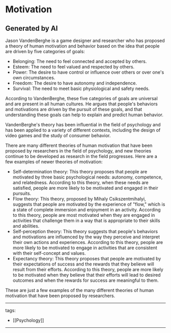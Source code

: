 ﻿---
layout: default
---

# Motivation

## Generated by AI
Jason VandenBerghe is a game designer and researcher who has proposed a theory of human motivation and behavior based on the idea that people are driven by five categories of goals:
* Belonging: The need to feel connected and accepted by others.
* Esteem: The need to feel valued and respected by others.
* Power: The desire to have control or influence over others or over one's own circumstances.
* Freedom: The desire to have autonomy and independence.
* Survival: The need to meet basic physiological and safety needs.

According to VandenBerghe, these five categories of goals are universal and are present in all human cultures. He argues that people's behaviors and motivations are driven by the pursuit of these goals, and that understanding these goals can help to explain and predict human behavior.

VandenBerghe's theory has been influential in the field of psychology and has been applied to a variety of different contexts, including the design of video games and the study of consumer behavior.


There are many different theories of human motivation that have been proposed by researchers in the field of psychology, and new theories continue to be developed as research in the field progresses. Here are a few examples of newer theories of motivation:
* Self-determination theory: This theory proposes that people are motivated by three basic psychological needs: autonomy, competence, and relatedness. According to this theory, when these needs are satisfied, people are more likely to be motivated and engaged in their pursuits.
* Flow theory: This theory, proposed by Mihaly Csikszentmihalyi, suggests that people are motivated by the experience of "flow," which is a state of complete immersion and enjoyment in an activity. According to this theory, people are most motivated when they are engaged in activities that challenge them in a way that is appropriate to their skills and abilities.
* Self-perception theory: This theory suggests that people's behaviors and motivations are influenced by the way they perceive and interpret their own actions and experiences. According to this theory, people are more likely to be motivated to engage in activities that are consistent with their self-concept and values.
* Expectancy theory: This theory proposes that people are motivated by their expectations of success and the rewards that they believe will result from their efforts. According to this theory, people are more likely to be motivated when they believe that their efforts will lead to desired outcomes and when the rewards for success are meaningful to them.

These are just a few examples of the many different theories of human motivation that have been proposed by researchers.

---
tags:
  - [[Psychology]]
  
---
